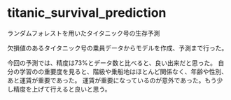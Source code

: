 # titanic_survival_prediction

ランダムフォレストを用いたタイタニック号の生存予測

欠損値のあるタイタニック号の乗員データからモデルを作成、予測まで行った。

今回の予測では、精度は73%とデータ数と比べると、良い出来だと思った。
自分の学習のの重要度を見ると、階級や乗船地はほとんど関係なく、年齢や性別、あと運賃が重要であった。
運賃が重要になっているのが意外であった。もう少し精度を上げて行えると良いと思う。
